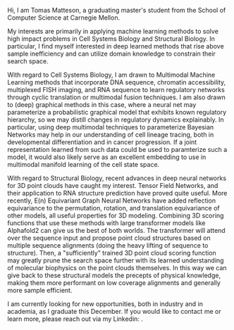 Hi, I am Tomas Matteson, a graduating master's student from the School of Computer Science at Carnegie Mellon. 
 
My interests are primarily in applying machine learning methods to solve high impact problems in Cell Systems Biology and Structural Biology. In particular, I find myself interested in deep learned methods that rise above sample inefficiency and can utilize domain knowledge to constrain their search space. 

With regard to Cell Systems Biology, I am drawn to Multimodal Machine Learning methods that incorporate DNA sequence, chromatin accessibility, multiplexed FISH imaging, and RNA sequence to learn regulatory networks through cyclic translation or multimodal fusion techniques. I am also drawn to (deep) graphical methods in this case, where a neural net may parameterize a probabilistic graphical model that exhibits known regulatory hierarchy, so we may distill changes in regulatory dynamics explainably. In particular, using deep multimodal techniques to parameterize Bayesian Networks may help in our understanding of cell lineage tracing, both in developmental differentiation and in cancer progression. If a joint representation learned from such data could be used to paramterize such a model, it would also likely serve as an excellent embedding to use in multimodal manifold learning of the cell state space.

With regard to Structural Biology, recent advances in deep neural networks for 3D point clouds have caught my interest. Tensor Field Networks, and their application to RNA structure prediction have proved quite useful. More recently, E(n) Equivariant Graph Neural Networks have added reflection equivariance to the permutation, rotation, and translation equivariance of other models, all useful properties for 3D modeling. Combining 3D scoring functions that use these methods with large transformer models like Alphafold2 can give us the best of both worlds. The transformer will attend over the sequence input and propose point cloud structures based on multiple sequence alignments (doing the heavy lifting of sequence to structure). Then, a "sufficiently" trained 3D point cloud scoring function may greatly prune the search space further with its learned understanding of molecular biophysics on the point clouds themselves. In this way we can give back to these structural models the precepts of physical knowledge, making them more performant on low coverage alignments and generally more sample efficient. 

I am currently looking for new opportunities, both in industry and in academia, as I graduate this December. If you would like to contact me or learn more, please reach out via my Linkedin: <link>.


<!---
tmatteso/tmatteso is a ✨ special ✨ repository because its `README.md` (this file) appears on your GitHub profile.
You can click the Preview link to take a look at your changes.
--->
